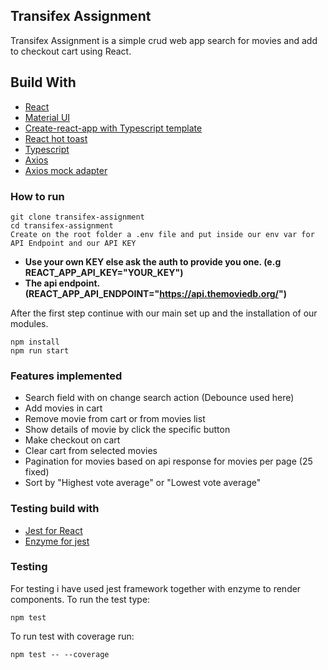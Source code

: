 ## Transifex Assignment

Transifex Assignment is a simple crud web app search for movies and add to checkout cart using React.
## Build With

* [React](https://reactjs.org/)
* [Material UI](https://material-ui.com/)
* [Create-react-app with Typescript template](https://create-react-app.dev/docs/adding-typescript/)
* [React hot toast](https://github.com/timolins/react-hot-toast)
* [Typescript](https://www.typescriptlang.org/docs/handbook/react.html)
* [Axios](https://github.com/axios/axios)
* [Axios mock adapter](https://github.com/ctimmerm/axios-mock-adapter#readme)

### How to run 

```
git clone transifex-assignment
cd transifex-assignment
Create on the root folder a .env file and put inside our env var for API Endpoint and our API KEY 
```

* **Use your own KEY else ask the auth to provide you one. (e.g REACT_APP_API_KEY="YOUR_KEY")**
* **The api endpoint. (REACT_APP_API_ENDPOINT="https://api.themoviedb.org/")**

After the first step continue with our main set up and the installation of our modules.

```
npm install
npm run start
```

### Features implemented
* Search field with on change search action (Debounce used here)
* Add movies in cart
* Remove movie from cart or from movies list
* Show details of movie by click the specific button
* Make checkout on cart
* Clear cart from selected movies
* Pagination for movies based on api response for movies per page (25 fixed)
* Sort by "Highest vote average" or "Lowest vote average"

### Testing build with

* [Jest for React](https://jestjs.io/)
* [Enzyme for jest](https://enzymejs.github.io/enzyme/)

### Testing

For testing i have used jest framework together with enzyme to render components.
To run the test type:

```
npm test
```

To run test with coverage run:

```
npm test -- --coverage
```

